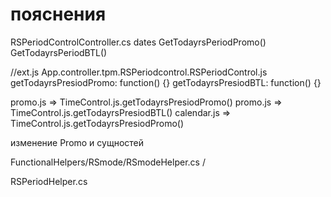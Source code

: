 ﻿# пояснения

RSPeriodControlController.cs
dates GetTodayrsPeriodPromo()
GetTodayrsPeriodBTL()

//ext.js
App.controller.tpm.RSPeriodcontrol.RSPeriodControl.js
getTodayrsPresiodPromo: function() {}
getTodayrsPresiodBTL: function() {}

promo.js => TimeControl.js.getTodayrsPresiodPromo()
promo.js => TimeControl.js.getTodayrsPresiodBTL()
calendar.js => TimeControl.js.getTodayrsPresiodPromo()


изменение Promo и сущностей

FunctionalHelpers/RSmode/RSmodeHelper.cs
			/

RSPeriodHelper.cs